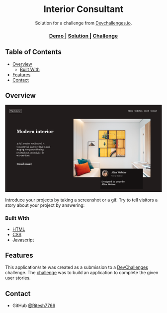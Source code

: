 <!-- Please update value in the {}  -->

<h1 align="center">Interior Consultant</h1>

<div align="center">
   Solution for a challenge from  <a href="http://devchallenges.io" target="_blank">Devchallenges.io</a>.
</div>

<div align="center">
  <h3>
    <a href="https://epic-liskov-da9f73.netlify.app/">
      Demo
    </a>
    <span> | </span>
    <a href = "https://github.com/Ritesh7766/Interior-Consultant">
      Solution
    </a>
    <span> | </span>
    <a href="https://devchallenges.io/challenges/hhmesazsqgKXrTkYkt0U">
      Challenge
    </a>
  </h3>
</div>

<!-- TABLE OF CONTENTS -->

## Table of Contents

- [Overview](#overview)
  - [Built With](#built-with)
- [Features](#features)
- [Contact](#contact)

<!-- OVERVIEW -->

## Overview

![screenshot](https://github.com/Ritesh7766/Interior-Consultant/blob/main/assets/demo.png)

Introduce your projects by taking a screenshot or a gif. Try to tell visitors a story about your project by answering:

### Built With

<!-- This section should list any major frameworks that you built your project using. Here are a few examples.-->

- [HTML]()
- [CSS]()
- [Javascript]()

## Features

<!-- List the features of your application or follow the template. Don't share the figma file here :) -->

This application/site was created as a submission to a [DevChallenges](https://devchallenges.io/challenges) challenge. The [challenge](https://devchallenges.io/challenges/hhmesazsqgKXrTkYkt0U) was to build an application to complete the given user stories.


## Contact

- GitHub [@Ritesh7766](https://github.com/Ritesh7766/My-Team-Page)
